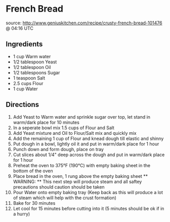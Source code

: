 # French Bread
source: http://www.geniuskitchen.com/recipe/crusty-french-bread-101476 @ 04:16 UTC

## Ingredients
 * 1 cup Warm water
 * 1/2 tablespoon Yeast
 * 1/2 tablespoon Oil
 * 1/2 tablespoons Sugar
 * 1 teaspoon Salt
 * 2.5 cups Flour
 * 1 cup Water

## Directions
1) Add Yeast to Warm water and sprinkle sugar over top, let stand in warm/dark place for 10 minutes
2) In a seperate bowl mix 1.5 cups of Flour and Salt
3) Add Yeast mixture and Oil to Flour/Salt mix and quickly mix
4) Add the remaining 1 cup of Flour and knead dough till elastic and shinny
5) Put dough in a bowl, lightly oil it and put in warm/dark place for 1 hour
6) Punch down and form dough, place on tray
7) Cut slices about 1/4" deep across the dough and put in warm/dark place for 1 hour
8) Preheat the oven to 375°F (190°C) with empty baking sheet in the bottom of the oven
9) Place bread in the oven, 1 rung above the empty baking sheet
** WARNING: ** This next step will produce steam and all saftey precautions should caution should be taken
10) Pour Water onto empty baking tray (Keep back as this will produce a lot of steam which will help with the crust formation)
11) Bake for 30 minutes
12) Let cool for 15 minutes before cutting into it (5 minutes should be ok if in a hurry)
